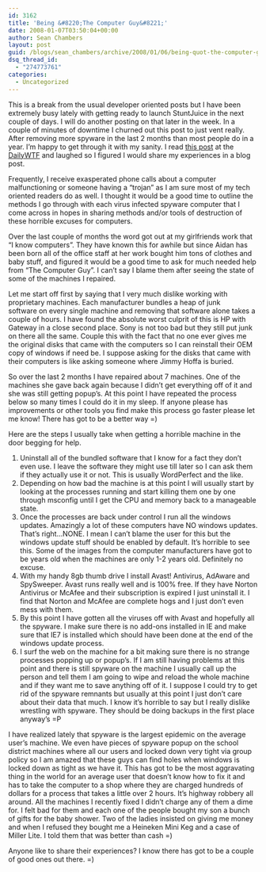 ```yaml
---
id: 3162
title: 'Being &#8220;The Computer Guy&#8221;'
date: 2008-01-07T03:50:04+00:00
author: Sean Chambers
layout: post
guid: /blogs/sean_chambers/archive/2008/01/06/being-quot-the-computer-guy-quot.aspx
dsq_thread_id:
  - "274773761"
categories:
  - Uncategorized
---
```

This is a break from the usual developer oriented posts but I have been extremely busy lately with getting ready to launch StuntJuice in the next couple of days. I will do another posting on that later in the week. In a couple of minutes of downtime I churned out this post to just vent really. After removing more spyware in the last 2 months than most people do in a year. I&#8217;m happy to get through it with my sanity. I read <a href="http://thedailywtf.com/Articles/Could-You-Explain-Programming-Please.aspx" target="_blank">this post</a> at the <a href="http://thedailywtf.com/" target="_blank">DailyWTF</a> and laughed so I figured I would share my experiences in a blog post.

Frequently,&nbsp;I receive exasperated phone calls about a computer malfunctioning or someone having a &#8220;trojan&#8221; as I am sure most of my&nbsp;tech oriented readers do as well.&nbsp;I thought it would be a good time to outline the methods I go through with each virus infected spyware computer that I come across in hopes in sharing methods and/or tools of destruction of these horrible excuses for computers.

Over the last couple of months the word got out at my girlfriends work that &#8220;I know computers&#8221;. They have known this for awhile but since Aidan has been born all of the office staff at her work bought him tons of clothes and baby stuff,&nbsp;and figured it would be a good time to ask for much needed help from &#8220;The Computer Guy&#8221;. I can&#8217;t say I blame them after seeing the state of some of the machines I repaired.

Let me start off first by saying that I very much dislike working with proprietary machines. Each manufacturer bundles&nbsp;a heap of junk software&nbsp;on every single machine and removing that software alone takes a couple of hours. I have found the absolute worst culprit of this is HP with Gateway in a close second place. Sony is not too bad but they still put junk on there all the same.&nbsp;Couple this with the fact that no one ever gives me the original disks that came with the computers so I can reinstall their OEM copy of windows if need be. I suppose asking for the disks that came with their computers is like asking someone where Jimmy Hoffa is buried.

So over the last 2 months I have repaired about 7 machines. One of the machines she gave back again because I didn&#8217;t get everything off of it and she was still getting popup&#8217;s. At this point I have repeated the process below so many times I could do it in my sleep. If anyone please has improvements or other tools you find make this process go faster please let me know! There has got to be a better way =)

Here are the steps I usually take when getting a horrible machine in the door begging for help.

  1. Uninstall all of the bundled software that I know for a fact they don&#8217;t even use. I leave the software they might use till later so I can ask them if they actually use it or not. This is usually WordPerfect and the like.
  2. Depending on how bad the machine is at this point I will usually start by looking at the processes running and start killing them one by one through msconfig until I get the CPU and memory back to a manageable state.
  3. Once the processes are back under control I run all the windows updates. Amazingly a lot of these computers have NO windows updates. That&#8217;s right&#8230;NONE. I mean I can&#8217;t blame the user for this but the windows update stuff should be enabled by default. It&#8217;s horrible to see this. Some of the images from the computer manufacturers have got to be years old when the machines are only 1-2 years old. Definitely no excuse.
  4. With my handy 8gb thumb drive I install Avast! Antivirus, AdAware and SpySweeper. Avast runs really well and is 100% free. If they have Norton Antivirus or McAfee and their subscription is expired I just uninstall it. I find that Norton and McAfee are complete hogs and I just don&#8217;t even mess with them.
  5. By this point I have gotten all the viruses off with Avast and hopefully all the spyware. I make sure there is no add-ons installed in IE and make sure that IE7 is installed which should have been done at the end of the windows update process.
  6. I surf the web on the machine for a bit making sure there is no strange processes popping up or popup&#8217;s. If I am still having problems at this point and there is still spyware on the machine I usually call up the person and tell them I am going to wipe and reload the whole machine and if they want me to save anything off of it. I suppose I could try to get rid of the spyware remnants but usually at this point I just don&#8217;t care about their data that much. I know it&#8217;s horrible to say but I really dislike wrestling with spyware. They should be doing backups in the first place anyway&#8217;s =P

I have realized lately that spyware is the largest epidemic on the average user&#8217;s machine. We even have pieces of spyware popup on the school district machines where all our users and locked down very tight via group policy so I am amazed that these guys can find holes when windows is locked down as tight as we have it. This has got to be the most aggravating thing in the world for an average user that doesn&#8217;t know how to fix it and has to take the computer to a shop where they are charged hundreds of dollars for a process that takes a little over 2 hours. It&#8217;s highway robbery all around. All the machines I recently fixed I didn&#8217;t charge any of them a dime for. I felt bad for them and each one of the people bought my son a bunch of gifts for the baby shower. Two of the ladies insisted on giving me money and when I refused they bought me a Heineken Mini Keg and a case of Miller Lite. I told them that was better than cash =)

Anyone like to share their experiences? I know there has got to be a couple of good ones out there. =)